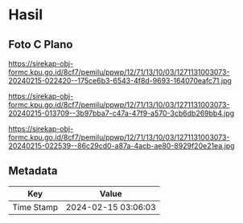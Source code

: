# Hasil

## Foto C Plano

https://sirekap-obj-formc.kpu.go.id/8cf7/pemilu/ppwp/12/71/13/10/03/1271131003073-20240215-022420--175ce6b3-6543-4f8d-9693-164070eafc71.jpg

https://sirekap-obj-formc.kpu.go.id/8cf7/pemilu/ppwp/12/71/13/10/03/1271131003073-20240215-013709--3b97bba7-c47a-47f9-a570-3cb6db269bb4.jpg

https://sirekap-obj-formc.kpu.go.id/8cf7/pemilu/ppwp/12/71/13/10/03/1271131003073-20240215-022539--86c29cd0-a87a-4acb-ae80-8929f20e21ea.jpg


## Metadata

| Key        | Value               |
| ---------- | ------------------- |
| Time Stamp | 2024-02-15 03:06:03 |



